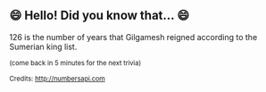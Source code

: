 ## :smile: Hello! Did you know that... :smile:
126 is the number of years that Gilgamesh reigned according to the Sumerian king list.

<sup>(come back in 5 minutes for the next trivia)</sup>


<sup>Credits: http://numbersapi.com</sup>
